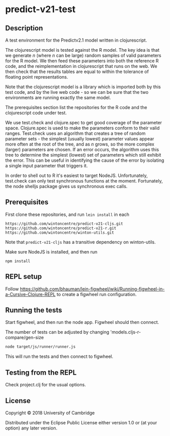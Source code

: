 # predict-v21-test

## Description

A test environment for the Predictv2.1 model written in clojurescript.

The clojurescript model is tested against the R model. The key idea is that we generate *n* (where *n* can
be large) random samples of valid parameters for the R model. We then feed these parameters into
both the reference R code, and the reimplementation in clojurescript that runs on the web. We then check
that the results tables are equal to within the tolerance of floating point representations.

Note that the clojurescript model is a library which is imported both by this test code, and by the live web
code - so we can be sure that the two environments are running exactly the same model.

The prerequisites section list the repositories for the R code and the clojurescript code under test.

We use test.check and clojure.spec to get good coverage of the parameter
space. Clojure.spec is used to make the parameters conform to their valid ranges. Test.check uses an 
algorithm that creates a tree of random parameter sets - the simplest (usually lowest) parameter values
appear more often at the root of the tree, and as *n* grows, so the more complex (larger) parameters 
are chosen. If an error occurs, the algorithm uses this tree to determine the simplest (lowest) set of
parameters which still exhibit the error. This can be useful in identifying the cause of the error by
isolating a single input parameter that triggers it.

In order to shell out to R it's easiest to target NodeJS.
Unfortunately, test.check can only test synchronous functions at the moment.
Fortunately, the node shelljs package gives us synchronous exec calls.

## Prerequisites

First clone these repositories, and run `lein install` in each
```
https://github.com/wintoncentre/predict-v21-cljs.git
https://github.com/wintoncentre/predict-v21-r.git
https://github.com/wintoncentre/winton-utils.git

```
Note that `predict-v21-cljs` has a transitive dependency on winton-utils.

Make sure NodeJS is installed, and then run
```
npm install
```

## REPL setup
Follow https://github.com/bhauman/lein-figwheel/wiki/Running-figwheel-in-a-Cursive-Clojure-REPL
to create a figwheel run configuration.

## Running the tests
Start figwheel, and then run the node app. Figwheel should then connect.

The number of tests can be adjusted by changing 'models.cljs-r-compare/gen-size

```sh
node target/js/runner/runner.js
```
This will run the tests and then connect to figwheel.


## Testing from the REPL
Check project.clj for the usual options.


## License

Copyright © 2018 University of Cambridge

Distributed under the Eclipse Public License either version 1.0 or (at
your option) any later version.
